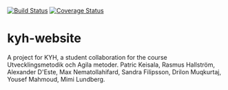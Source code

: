 [![Build Status](https://travis-ci.org/ElisFilipsson/kyh-website.svg?branch=development)](https://travis-ci.org/ElisFilipsson/kyh-website) [![Coverage Status](https://coveralls.io/repos/github/ElisFilipsson/kyh-website/badge.svg?branch=development)](https://coveralls.io/github/ElisFilipsson/kyh-website?branch=development)

# kyh-website
A project for KYH, a student collaboration for the course Utvecklingsmetodik och Agila metoder. Patric Keisala, Rasmus Hallström, Alexander D'Este, Max Nematollahifard, Sandra Filipsson, Drilon Muqkurtaj, Yousef Mahmoud, Mimi Lundberg.
